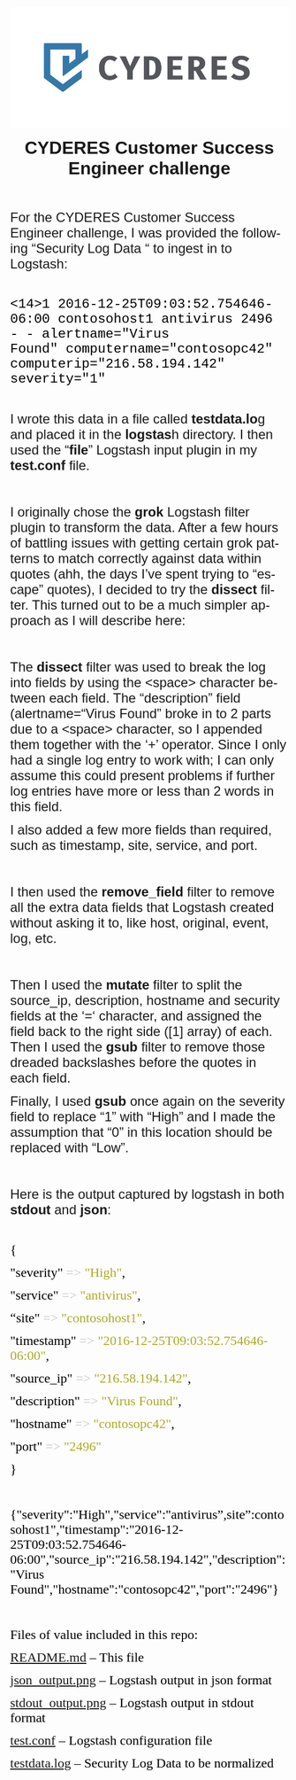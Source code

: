 ![alt text](https://github.com/mmcginnis9272/CYDERES-CS-Skills-Challenge/blob/main/Horizontal-Lockup---Color.png)



   

<head>
<meta http-equiv=Content-Type content="text/html; charset=utf-8">
<meta name=ProgId content=Word.Document>
<meta name=Generator content="Microsoft Word 15">
<meta name=Originator content="Microsoft Word 15">
<link rel=File-List
href="CYDERES%20Customer%20Success%20Engineer%20challenge.fld/filelist.xml">

</head>

<body lang=EN-US style='tab-interval:.5in;word-wrap:break-word'>

<div class=WordSection1>

<p class=MsoNormal align=center style='text-align:center;tab-stops:.5in 1.0in 1.5in 2.0in 2.5in 3.0in 3.5in 4.0in 4.5in 5.0in 5.5in 6.0in;
mso-layout-grid-align:none;text-autospace:none'><b><span style='font-size:24.0pt;
font-family:Helvetica;mso-bidi-font-family:Helvetica'>CYDERES Customer Success
Engineer challenge<o:p></o:p></span></b></p>

<p class=MsoNormal style='tab-stops:.5in 1.0in 1.5in 2.0in 2.5in 3.0in 3.5in 4.0in 4.5in 5.0in 5.5in 6.0in;
mso-layout-grid-align:none;text-autospace:none'><span style='font-size:18.0pt;
font-family:Helvetica;mso-bidi-font-family:Helvetica'><o:p>&nbsp;</o:p></span></p>

<p class=MsoNormal style='tab-stops:.5in 1.0in 1.5in 2.0in 2.5in 3.0in 3.5in 4.0in 4.5in 5.0in 5.5in 6.0in;
mso-layout-grid-align:none;text-autospace:none'><span style='font-size:18.0pt;
font-family:Helvetica;mso-bidi-font-family:Helvetica'>For the CYDERES Customer
Success Engineer challenge, I was provided the following “Security Log Data <span
class=GramE>“ to</span> ingest in to Logstash:</span><span style='font-family:
Helvetica;mso-bidi-font-family:Helvetica'><o:p></o:p></span></p>

<p class=MsoNormal style='tab-stops:.5in 1.0in 1.5in 2.0in 2.5in 3.0in 3.5in 4.0in 4.5in 5.0in 5.5in 6.0in;
mso-layout-grid-align:none;text-autospace:none'><span style='font-family:Helvetica;
mso-bidi-font-family:Helvetica'><o:p>&nbsp;</o:p></span></p>

<p class=MsoNormal style='mso-layout-grid-align:none;text-autospace:none'><span
style='font-size:18.0pt;font-family:"Courier New";color:black'>&lt;14&gt;1
2016-12-25T09:03:52.754646-06:00 contosohost1 antivirus 2496 - -&nbsp;<span
class=SpellE>alertname</span>=&quot;Virus Found&quot;&nbsp;<span class=SpellE>computername</span>=&quot;contosopc42&quot;&nbsp;<span
class=SpellE>computerip</span>=&quot;216.58.194.142&quot;
severity=&quot;1&quot;&nbsp;</span><span style='font-size:14.0pt;font-family:
"Courier New";color:black'><o:p></o:p></span></p>

<p class=MsoNormal style='tab-stops:.5in 1.0in 1.5in 2.0in 2.5in 3.0in 3.5in 4.0in 4.5in 5.0in 5.5in 6.0in;
mso-layout-grid-align:none;text-autospace:none'><span style='font-family:Helvetica;
mso-bidi-font-family:Helvetica;mso-font-kerning:.5pt'><o:p>&nbsp;</o:p></span></p>

<p class=MsoNormal style='tab-stops:.5in 1.0in 1.5in 2.0in 2.5in 3.0in 3.5in 4.0in 4.5in 5.0in 5.5in 6.0in;
mso-layout-grid-align:none;text-autospace:none'><span style='font-size:18.0pt;
font-family:Helvetica;mso-bidi-font-family:Helvetica;mso-font-kerning:.5pt'>I
wrote this data in a file called <b>testdata.lo</b>g and placed it in the <span
class=SpellE><b>logstas</b>h</span> directory.<span style='mso-spacerun:yes'> 
</span>I then used the “<b>file</b>” Logstash input plugin in my <span
class=SpellE><b>test.conf</b></span><b> </b>file.<o:p></o:p></span></p>

<p class=MsoNormal style='tab-stops:.5in 1.0in 1.5in 2.0in 2.5in 3.0in 3.5in 4.0in 4.5in 5.0in 5.5in 6.0in;
mso-layout-grid-align:none;text-autospace:none'><span style='font-size:18.0pt;
font-family:Helvetica;mso-bidi-font-family:Helvetica;mso-font-kerning:.5pt'><o:p>&nbsp;</o:p></span></p>

<p class=MsoNormal style='tab-stops:.5in 1.0in 1.5in 2.0in 2.5in 3.0in 3.5in 4.0in 4.5in 5.0in 5.5in 6.0in;
mso-layout-grid-align:none;text-autospace:none'><span style='font-size:18.0pt;
font-family:Helvetica;mso-bidi-font-family:Helvetica;mso-font-kerning:.5pt'>I
originally chose the <b>grok</b> Logstash filter plugin to transform the
data.<span style='mso-spacerun:yes'>  </span>After a few hours of battling issues
with getting certain grok patterns to match correctly against data within quotes (ahh,
the days I’ve spent trying to “escape” quotes), I decided to try the <b>dissect</b>
filter. This turned out to be a much simpler approach as I will describe here:<o:p></o:p></span></p>

<p class=MsoNormal style='tab-stops:.5in 1.0in 1.5in 2.0in 2.5in 3.0in 3.5in 4.0in 4.5in 5.0in 5.5in 6.0in;
mso-layout-grid-align:none;text-autospace:none'><span style='font-size:18.0pt;
font-family:Helvetica;mso-bidi-font-family:Helvetica;mso-font-kerning:.5pt'><o:p>&nbsp;</o:p></span></p>

<p class=MsoNormal style='tab-stops:.5in 1.0in 1.5in 2.0in 2.5in 3.0in 3.5in 4.0in 4.5in 5.0in 5.5in 6.0in;
mso-layout-grid-align:none;text-autospace:none'><span style='font-size:18.0pt;
font-family:Helvetica;mso-bidi-font-family:Helvetica;mso-font-kerning:.5pt'>The
<span class=GramE><b>dissect</b><span style='mso-spacerun:yes'>  </span>filter</span>
was used to break the log into fields by using the &lt;space&gt; character
between each field.<span style='mso-spacerun:yes'>  </span>The “description”
field (<span class=SpellE>alertname</span><span class=GramE>=“</span>Virus
Found” broke in to 2 parts due to a &lt;space&gt; character, so I appended
them together with the ‘+’ operator.<span style='mso-spacerun:yes'> 
</span>Since I only had a single log entry to work with; I can only assume this
could present problems if further log entries have more or less than 2 words
in this field.<o:p></o:p></span></p>

<p class=MsoNormal style='tab-stops:.5in 1.0in 1.5in 2.0in 2.5in 3.0in 3.5in 4.0in 4.5in 5.0in 5.5in 6.0in;
mso-layout-grid-align:none;text-autospace:none'><span style='font-size:18.0pt;
font-family:Helvetica;mso-bidi-font-family:Helvetica;mso-font-kerning:.5pt'>I
also added a few more fields than required, such as timestamp, site, service,
and port.<o:p></o:p></span></p>

<p class=MsoNormal style='tab-stops:.5in 1.0in 1.5in 2.0in 2.5in 3.0in 3.5in 4.0in 4.5in 5.0in 5.5in 6.0in;
mso-layout-grid-align:none;text-autospace:none'><span style='font-size:18.0pt;
font-family:Helvetica;mso-bidi-font-family:Helvetica;mso-font-kerning:.5pt'><o:p>&nbsp;</o:p></span></p>

<p class=MsoNormal style='tab-stops:.5in 1.0in 1.5in 2.0in 2.5in 3.0in 3.5in 4.0in 4.5in 5.0in 5.5in 6.0in;
mso-layout-grid-align:none;text-autospace:none'><span style='font-size:18.0pt;
font-family:Helvetica;mso-bidi-font-family:Helvetica;mso-font-kerning:.5pt'>I
then used the <span class=SpellE><b>remove_field</b></span> filter to remove
all the extra data fields that Logstash created without asking it to, like
host, original, event, log, etc.<o:p></o:p></span></p>

<p class=MsoNormal style='tab-stops:.5in 1.0in 1.5in 2.0in 2.5in 3.0in 3.5in 4.0in 4.5in 5.0in 5.5in 6.0in;
mso-layout-grid-align:none;text-autospace:none'><span style='font-size:18.0pt;
font-family:Helvetica;mso-bidi-font-family:Helvetica;mso-font-kerning:.5pt'><o:p>&nbsp;</o:p></span></p>

<p class=MsoNormal style='tab-stops:.5in 1.0in 1.5in 2.0in 2.5in 3.0in 3.5in 4.0in 4.5in 5.0in 5.5in 6.0in;
mso-layout-grid-align:none;text-autospace:none'><span style='font-size:18.0pt;
font-family:Helvetica;mso-bidi-font-family:Helvetica;mso-font-kerning:.5pt'>Then
I used the <b>mutate</b> filter to split the <span class=SpellE>source_ip</span>,
description, hostname and security fields at the ‘<span class=GramE>=‘
character</span>, and assigned the field back to the right side ([1] array) of
each. Then I used the <span class=SpellE><b>gsub</b></span> filter to remove
those dreaded backslashes before the quotes in each field.<o:p></o:p></span></p>

<p class=MsoNormal style='tab-stops:.5in 1.0in 1.5in 2.0in 2.5in 3.0in 3.5in 4.0in 4.5in 5.0in 5.5in 6.0in;
mso-layout-grid-align:none;text-autospace:none'><span style='font-size:18.0pt;
font-family:Helvetica;mso-bidi-font-family:Helvetica;mso-font-kerning:.5pt'>Finally,
I used <span class=SpellE><b>gsub</b></span> once again on the severity field
to replace “1” with “High” and I <span class=GramE>made the assumption</span>
that “0” in this location should be replaced with “Low”.<o:p></o:p></span></p>

<p class=MsoNormal style='tab-stops:.5in 1.0in 1.5in 2.0in 2.5in 3.0in 3.5in 4.0in 4.5in 5.0in 5.5in 6.0in;
mso-layout-grid-align:none;text-autospace:none'><span style='font-size:18.0pt;
font-family:Helvetica;mso-bidi-font-family:Helvetica;mso-font-kerning:.5pt'><o:p>&nbsp;</o:p></span></p>

<p class=MsoNormal style='tab-stops:.5in 1.0in 1.5in 2.0in 2.5in 3.0in 3.5in 4.0in 4.5in 5.0in 5.5in 6.0in;
mso-layout-grid-align:none;text-autospace:none'><span style='font-size:18.0pt;
font-family:Helvetica;mso-bidi-font-family:Helvetica;mso-font-kerning:.5pt'>Here
is the output captured by <span class=SpellE>logstash</span> in both <span
class=SpellE><b>stdout</b></span> and <span class=SpellE><b>json</b></span>:</span><span
style='font-family:Helvetica;mso-bidi-font-family:Helvetica;mso-font-kerning:
.5pt'><o:p></o:p></span></p>

<p class=MsoNormal style='tab-stops:.5in 1.0in 1.5in 2.0in 2.5in 3.0in 3.5in 4.0in 4.5in 5.0in 5.5in 6.0in;
mso-layout-grid-align:none;text-autospace:none'><span style='font-family:Helvetica;
mso-bidi-font-family:Helvetica;mso-font-kerning:.5pt'><o:p>&nbsp;</o:p></span></p>

<p class=MsoNormal style='tab-stops:28.0pt 56.0pt 84.0pt 112.0pt 140.0pt 168.0pt 196.0pt 224.0pt 3.5in 280.0pt 308.0pt 336.0pt;
mso-layout-grid-align:none;text-autospace:none'><span style='font-size:18.0pt;
font-family:Menlo;color:black;mso-font-kerning:.5pt'>{<o:p></o:p></span></p>

<p class=MsoNormal style='tab-stops:28.0pt 56.0pt 84.0pt 112.0pt 140.0pt 168.0pt 196.0pt 224.0pt 3.5in 280.0pt 308.0pt 336.0pt;
mso-layout-grid-align:none;text-autospace:none'><span style='font-size:18.0pt;
font-family:Menlo;color:black;mso-font-kerning:.5pt'><span
style='mso-spacerun:yes'>       </span>&quot;severity&quot;</span><span
style='font-size:18.0pt;font-family:Menlo;color:#C7C7C7;mso-font-kerning:.5pt'>
=&gt; </span><span style='font-size:18.0pt;font-family:Menlo;color:#AAAB25;
mso-font-kerning:.5pt'>&quot;High&quot;</span><span style='font-size:18.0pt;
font-family:Menlo;color:black;mso-font-kerning:.5pt'>,<o:p></o:p></span></p>

<p class=MsoNormal style='tab-stops:28.0pt 56.0pt 84.0pt 112.0pt 140.0pt 168.0pt 196.0pt 224.0pt 3.5in 280.0pt 308.0pt 336.0pt;
mso-layout-grid-align:none;text-autospace:none'><span style='font-size:18.0pt;
font-family:Menlo;color:black;mso-font-kerning:.5pt'><span
style='mso-spacerun:yes'>        </span>&quot;service&quot;</span><span
style='font-size:18.0pt;font-family:Menlo;color:#C7C7C7;mso-font-kerning:.5pt'>
=&gt; </span><span style='font-size:18.0pt;font-family:Menlo;color:#AAAB25;
mso-font-kerning:.5pt'>&quot;antivirus&quot;</span><span style='font-size:18.0pt;
font-family:Menlo;color:black;mso-font-kerning:.5pt'>,<o:p></o:p></span></p>

<p class=MsoNormal style='tab-stops:28.0pt 56.0pt 84.0pt 112.0pt 140.0pt 168.0pt 196.0pt 224.0pt 3.5in 280.0pt 308.0pt 336.0pt;
mso-layout-grid-align:none;text-autospace:none'><span style='font-size:18.0pt;
font-family:Menlo;color:black;mso-font-kerning:.5pt'><span
style='mso-spacerun:yes'>           </span>“site&quot;</span><span
style='font-size:18.0pt;font-family:Menlo;color:#C7C7C7;mso-font-kerning:.5pt'>
=&gt; </span><span style='font-size:18.0pt;font-family:Menlo;color:#AAAB25;
mso-font-kerning:.5pt'>&quot;contosohost1&quot;</span><span style='font-size:
18.0pt;font-family:Menlo;color:black;mso-font-kerning:.5pt'>,<o:p></o:p></span></p>

<p class=MsoNormal style='tab-stops:28.0pt 56.0pt 84.0pt 112.0pt 140.0pt 168.0pt 196.0pt 224.0pt 3.5in 280.0pt 308.0pt 336.0pt;
mso-layout-grid-align:none;text-autospace:none'><span style='font-size:18.0pt;
font-family:Menlo;color:black;mso-font-kerning:.5pt'><span
style='mso-spacerun:yes'>      </span>&quot;timestamp&quot;</span><span
style='font-size:18.0pt;font-family:Menlo;color:#C7C7C7;mso-font-kerning:.5pt'>
=&gt; </span><span style='font-size:18.0pt;font-family:Menlo;color:#AAAB25;
mso-font-kerning:.5pt'>&quot;2016-12-25T09:03:52.754646-06:00&quot;</span><span
style='font-size:18.0pt;font-family:Menlo;color:black;mso-font-kerning:.5pt'>,<o:p></o:p></span></p>

<p class=MsoNormal style='tab-stops:28.0pt 56.0pt 84.0pt 112.0pt 140.0pt 168.0pt 196.0pt 224.0pt 3.5in 280.0pt 308.0pt 336.0pt;
mso-layout-grid-align:none;text-autospace:none'><span style='font-size:18.0pt;
font-family:Menlo;color:black;mso-font-kerning:.5pt'><span
style='mso-spacerun:yes'>      </span>&quot;<span class=SpellE><span
class=GramE>source</span>_ip</span>&quot;</span><span style='font-size:18.0pt;
font-family:Menlo;color:#C7C7C7;mso-font-kerning:.5pt'> =&gt; </span><span
style='font-size:18.0pt;font-family:Menlo;color:#AAAB25;mso-font-kerning:.5pt'>&quot;216.58.194.142&quot;</span><span
style='font-size:18.0pt;font-family:Menlo;color:black;mso-font-kerning:.5pt'>,<o:p></o:p></span></p>

<p class=MsoNormal style='tab-stops:28.0pt 56.0pt 84.0pt 112.0pt 140.0pt 168.0pt 196.0pt 224.0pt 3.5in 280.0pt 308.0pt 336.0pt;
mso-layout-grid-align:none;text-autospace:none'><span style='font-size:18.0pt;
font-family:Menlo;color:black;mso-font-kerning:.5pt'><span
style='mso-spacerun:yes'>    </span>&quot;description&quot;</span><span
style='font-size:18.0pt;font-family:Menlo;color:#C7C7C7;mso-font-kerning:.5pt'>
=&gt; </span><span style='font-size:18.0pt;font-family:Menlo;color:#AAAB25;
mso-font-kerning:.5pt'>&quot;Virus Found&quot;</span><span style='font-size:
18.0pt;font-family:Menlo;color:black;mso-font-kerning:.5pt'>,<o:p></o:p></span></p>

<p class=MsoNormal style='tab-stops:28.0pt 56.0pt 84.0pt 112.0pt 140.0pt 168.0pt 196.0pt 224.0pt 3.5in 280.0pt 308.0pt 336.0pt;
mso-layout-grid-align:none;text-autospace:none'><span style='font-size:18.0pt;
font-family:Menlo;color:black;mso-font-kerning:.5pt'><span
style='mso-spacerun:yes'>       </span>&quot;hostname&quot;</span><span
style='font-size:18.0pt;font-family:Menlo;color:#C7C7C7;mso-font-kerning:.5pt'>
=&gt; </span><span style='font-size:18.0pt;font-family:Menlo;color:#AAAB25;
mso-font-kerning:.5pt'>&quot;contosopc42&quot;</span><span style='font-size:
18.0pt;font-family:Menlo;color:black;mso-font-kerning:.5pt'>,<o:p></o:p></span></p>

<p class=MsoNormal style='tab-stops:28.0pt 56.0pt 84.0pt 112.0pt 140.0pt 168.0pt 196.0pt 224.0pt 3.5in 280.0pt 308.0pt 336.0pt;
mso-layout-grid-align:none;text-autospace:none'><span style='font-size:18.0pt;
font-family:Menlo;color:black;mso-font-kerning:.5pt'><span
style='mso-spacerun:yes'>           </span>&quot;port&quot;</span><span
style='font-size:18.0pt;font-family:Menlo;color:#C7C7C7;mso-font-kerning:.5pt'>
=&gt; </span><span style='font-size:18.0pt;font-family:Menlo;color:#AAAB25;
mso-font-kerning:.5pt'>&quot;2496&quot;</span><span style='font-size:18.0pt;
font-family:Menlo;color:black;mso-font-kerning:.5pt'><o:p></o:p></span></p>

<p class=MsoNormal style='tab-stops:28.0pt 56.0pt 84.0pt 112.0pt 140.0pt 168.0pt 196.0pt 224.0pt 3.5in 280.0pt 308.0pt 336.0pt;
mso-layout-grid-align:none;text-autospace:none'><span style='font-size:18.0pt;
font-family:Menlo;color:black;mso-font-kerning:.5pt'>}<o:p></o:p></span></p>

<p class=MsoNormal style='tab-stops:28.0pt 56.0pt 84.0pt 112.0pt 140.0pt 168.0pt 196.0pt 224.0pt 3.5in 280.0pt 308.0pt 336.0pt;
mso-layout-grid-align:none;text-autospace:none'><span style='font-size:18.0pt;
font-family:Menlo;color:black;mso-font-kerning:.5pt'><o:p>&nbsp;</o:p></span></p>

<p class=MsoNormal style='tab-stops:28.0pt 56.0pt 84.0pt 112.0pt 140.0pt 168.0pt 196.0pt 224.0pt 3.5in 280.0pt 308.0pt 336.0pt;
mso-layout-grid-align:none;text-autospace:none'><span style='font-size:18.0pt;
font-family:Menlo;color:black;mso-font-kerning:.5pt'>{&quot;severity&quot;:&quot;High&quot;,&quot;service&quot;:&quot;antivirus<span
class=GramE>”,site</span>”:contosohost1&quot;,&quot;timestamp&quot;:&quot;2016-12-25T09:03:52.754646-06:00&quot;,&quot;source_ip&quot;:&quot;216.58.194.142&quot;,&quot;description&quot;:&quot;Virus
Found&quot;,&quot;hostname&quot;:&quot;contosopc42&quot;,&quot;port&quot;:&quot;2496&quot;}</span><span
style='font-family:Helvetica;mso-bidi-font-family:Helvetica;mso-font-kerning:
.5pt'><o:p></o:p></span></p>

   <p class=MsoNormal style='tab-stops:28.0pt 56.0pt 84.0pt 112.0pt 140.0pt 168.0pt 196.0pt 224.0pt 3.5in 280.0pt 308.0pt 336.0pt;
mso-layout-grid-align:none;text-autospace:none'><span style='font-size:18.0pt;
font-family:Menlo;color:black;mso-font-kerning:.5pt'><o:p>&nbsp;</o:p></span></p>

<p class=MsoNormal style='tab-stops:28.0pt 56.0pt 84.0pt 112.0pt 140.0pt 168.0pt 196.0pt 224.0pt 3.5in 280.0pt 308.0pt 336.0pt;
mso-layout-grid-align:none;text-autospace:none'><span style='font-size:18.0pt;
font-family:Menlo;color:black;mso-font-kerning:.5pt'>Files of value included in this
repo:<o:p></o:p></span></p>

<p class=MsoNormal style='tab-stops:28.0pt 56.0pt 84.0pt 112.0pt 140.0pt 168.0pt 196.0pt 224.0pt 3.5in 280.0pt 308.0pt 336.0pt;
mso-layout-grid-align:none;text-autospace:none'><span style='font-size:18.0pt;
font-family:Menlo;color:black;mso-font-kerning:.5pt'><a
href="https://github.com/mmcginnis9272/CYDERES-CS-Skills-Challenge/blob/main/README.md">README.md</a>
– This file<o:p></o:p></span></p>

<p class=MsoNormal style='tab-stops:28.0pt 56.0pt 84.0pt 112.0pt 140.0pt 168.0pt 196.0pt 224.0pt 3.5in 280.0pt 308.0pt 336.0pt;
mso-layout-grid-align:none;text-autospace:none'><span style='font-size:18.0pt;
font-family:Menlo;color:black;mso-font-kerning:.5pt'><a
href="https://github.com/mmcginnis9272/CYDERES-CS-Skills-Challenge/blob/main/json_output.png">json_output.png</a>
– <span class=SpellE>Logstash</span> output in <span class=SpellE>json</span>
format<o:p></o:p></span></p>

<p class=MsoNormal style='tab-stops:28.0pt 56.0pt 84.0pt 112.0pt 140.0pt 168.0pt 196.0pt 224.0pt 3.5in 280.0pt 308.0pt 336.0pt;
mso-layout-grid-align:none;text-autospace:none'><span style='font-size:18.0pt;
font-family:Menlo;color:black;mso-font-kerning:.5pt'><a
href="https://github.com/mmcginnis9272/CYDERES-CS-Skills-Challenge/blob/main/stdout_output.png">stdout_output.png</a>
– Logstash output in <span class=SpellE>stdout</span> format <o:p></o:p></span></p>

<p class=MsoNormal style='tab-stops:28.0pt 56.0pt 84.0pt 112.0pt 140.0pt 168.0pt 196.0pt 224.0pt 3.5in 280.0pt 308.0pt 336.0pt;
mso-layout-grid-align:none;text-autospace:none'><span style='font-size:18.0pt;
font-family:Menlo;color:black;mso-font-kerning:.5pt'><a
href="https://github.com/mmcginnis9272/CYDERES-CS-Skills-Challenge/blob/main/test.conf"><span
class=SpellE>test.conf</span></a> – Logstash configuration file<o:p></o:p></span></p>

<p class=MsoNormal style='tab-stops:28.0pt 56.0pt 84.0pt 112.0pt 140.0pt 168.0pt 196.0pt 224.0pt 3.5in 280.0pt 308.0pt 336.0pt;
mso-layout-grid-align:none;text-autospace:none'><span style='font-size:18.0pt;
font-family:Menlo;color:black;mso-font-kerning:.5pt'><a
href="https://github.com/mmcginnis9272/CYDERES-CS-Skills-Challenge/blob/main/testdata.log">testdata.log</a>
– Security Log Data to be normalized<o:p></o:p></span></p>

<p class=MsoNormal style='tab-stops:28.0pt 56.0pt 84.0pt 112.0pt 140.0pt 168.0pt 196.0pt 224.0pt 3.5in 280.0pt 308.0pt 336.0pt;
mso-layout-grid-align:none;text-autospace:none'><span style='font-size:18.0pt;
font-family:Menlo;color:black;mso-font-kerning:.5pt'><o:p>&nbsp;</o:p></span></p>

<p class=MsoNormal style='tab-stops:28.0pt 56.0pt 84.0pt 112.0pt 140.0pt 168.0pt 196.0pt 224.0pt 3.5in 280.0pt 308.0pt 336.0pt;
mso-layout-grid-align:none;text-autospace:none'><span style='font-size:18.0pt;
font-family:Menlo;color:black;mso-font-kerning:.5pt'><o:p>&nbsp;</o:p></span></p>

<p class=MsoNormal style='tab-stops:28.0pt 56.0pt 84.0pt 112.0pt 140.0pt 168.0pt 196.0pt 224.0pt 3.5in 280.0pt 308.0pt 336.0pt;
mso-layout-grid-align:none;text-autospace:none'><span style='font-family:Helvetica;
mso-bidi-font-family:Helvetica;mso-font-kerning:.5pt'><o:p>&nbsp;</o:p></span></p>

<p class=MsoNormal><o:p>&nbsp;</o:p></p>


</div>

</body>

</html>

